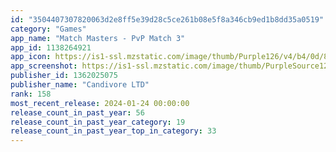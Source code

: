 ```yaml
---
id: "3504407307820063d2e8ff5e39d28c5ce261b08e5f8a346cb9ed1b8dd35a0519"
category: "Games"
app_name: "Match Masters ‎- PvP Match 3"
app_id: 1138264921
app_icon: https://is1-ssl.mzstatic.com/image/thumb/Purple126/v4/b4/0d/8b/b40d8bca-89ed-8601-2534-232c3867a3d5/AppIcon-0-0-1x_U007emarketing-0-7-0-85-220.png/1024x1024bb.png
app_screenshot: https://is1-ssl.mzstatic.com/image/thumb/PurpleSource126/v4/68/9b/fa/689bfae1-8160-3925-1868-6d65d47358c9/88939b99-df75-4e25-b8f3-d0e5be073a89_1-1242x2688.png/1242x2688bb.png
publisher_id: 1362025075
publisher_name: "Candivore LTD"
rank: 158
most_recent_release: 2024-01-24 00:00:00
release_count_in_past_year: 56
release_count_in_past_year_category: 19
release_count_in_past_year_top_in_category: 33
---
```

